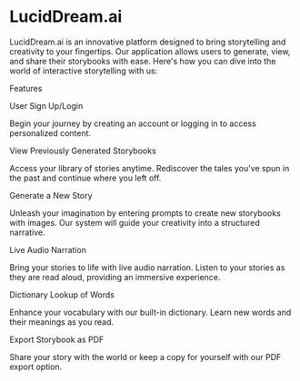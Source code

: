 # LucidDream.ai


LucidDream.ai is an innovative platform designed to bring storytelling and creativity to your fingertips. Our application allows users to generate, view, and share their storybooks with ease. Here's how you can dive into the world of interactive storytelling with us:

Features


User Sign Up/Login

Begin your journey by creating an account or logging in to access personalized content.


View Previously Generated Storybooks

Access your library of stories anytime. Rediscover the tales you've spun in the past and continue where you left off.


Generate a New Story

Unleash your imagination by entering prompts to create new storybooks with images. Our system will guide your creativity into a structured narrative.


Live Audio Narration

Bring your stories to life with live audio narration. Listen to your stories as they are read aloud, providing an immersive experience.


Dictionary Lookup of Words

Enhance your vocabulary with our built-in dictionary. Learn new words and their meanings as you read.


Export Storybook as PDF

Share your story with the world or keep a copy for yourself with our PDF export option.
